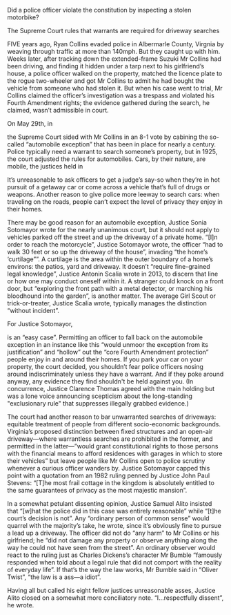 Did a police officer violate the constitution by inspecting a stolen motorbike?

The Supreme Court rules that warrants are required for driveway searches

FIVE years ago, Ryan Collins evaded police in Albermarle County, Virgnia by weaving through traffic at more than 140mph. But they caught up with him. Weeks later, after tracking down the extended-frame Suzuki Mr Collins had been driving, and finding it hidden under a tarp next to his girlfriend’s house, a police officer walked on the property, matched the licence plate to the rogue two-wheeler and got Mr Collins to admit he had bought the vehicle from someone who had stolen it. But when his case went to trial, Mr Collins claimed the officer’s investigation was a trespass and violated his Fourth Amendment rights; the evidence gathered during the search, he claimed, wasn’t admissible in court.

On May 29th, in 

the Supreme Court sided with Mr Collins in an 8-1 vote by cabining the so-called “automobile exception” that has been in place for nearly a century. Police typically need a warrant to search someone’s property, but in 1925, the court adjusted the rules for automobiles. Cars, by their nature, are mobile, the justices held in 

 It’s unreasonable to ask officers to get a judge’s say-so when they’re in hot pursuit of a getaway car or come across a vehicle that’s full of drugs or weapons. Another reason to give police more leeway to search cars: when traveling on the roads, people can’t expect the level of privacy they enjoy in their homes.

There may be good reason for an automobile exception, Justice Sonia Sotomayor wrote for the nearly unanimous court, but it should not apply to vehicles parked off the street and up the driveway of a private home. “[I]n order to reach the motorcycle”, Justice Sotomayor wrote, the officer “had to walk 30 feet or so up the driveway of the house”, invading “the home’s ‘curtilage””. A curtilage is the area within the outer boundary of a home’s environs: the patios, yard and driveway. It doesn’t “require fine-grained legal knowledge”, Justice Antonin Scalia wrote in 2013, to discern that line or how one may conduct oneself within it. A stranger could knock on a front door, but “exploring the front path with a metal detector, or marching his bloodhound into the garden”, is another matter. The average Girl Scout or trick-or-treater, Justice Scalia wrote, typically manages the distinction “without incident”.  

For Justice Sotomayor, 

 is an “easy case”. Permitting an officer to fall back on the automobile exception in an instance like this “would unmoor the exception from its justification” and “hollow” out the “core Fourth Amendment protection” people enjoy in and around their homes. If you park your car on your property, the court decided, you shouldn’t fear police officers nosing around indiscriminately unless they have a warrant. And if they poke around anyway, any evidence they find shouldn't be held against you. (In concurrence, Justice Clarence Thomas agreed with the main holding but was a lone voice announcing scepticism about the long-standing "exclusionary rule" that suppresses illegally grabbed evidence.) 

The court had another reason to bar unwarranted searches of driveways: equitable treatment of people from different socio-economic backgrounds. Virginia’s proposed distinction between fixed structures and an open-air driveway—where warrantless searches are prohibited in the former, and permitted in the latter—”would grant constitutional rights to those persons with the financial means to afford residences with garages in which to store their vehicles” but leave people like Mr Collins open to police scrutiny whenever a curious officer wanders by. Justice Sotomayor capped this point with a quotation from an 1982 ruling penned by Justice John Paul Stevens: “[T]he most frail cottage in the kingdom is absolutely entitled to the same guarantees of privacy as the most majestic mansion”.

In a somewhat petulant dissenting opinion, Justice Samuel Alito insisted that “[w]hat the police did in this case was entirely reasonable” while “[t]he court’s decision is not”. Any “ordinary person of common sense” would quarrel with the majority’s take, he wrote, since it’s obviously fine to pursue a lead up a driveway. The officer did not do “any harm” to Mr Collins or his girlfriend; he “did not damage any property or observe anything along the way he could not have seen from the street”. An ordinary observer would react to the ruling just as Charles Dickens’s character Mr Bumble “famously responded when told about a legal rule that did not comport with the reality of everyday life”. If that’s the way the law works, Mr Bumble said in “Oliver Twist”, “the law is a ass—a idiot”. 

Having all but called his eight fellow justices unreasonable asses, Justice Alito closed on a somewhat more conciliatory note. “I...respectfully dissent”, he wrote.